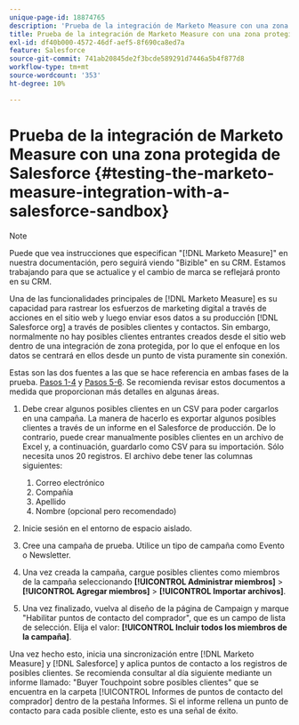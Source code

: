 ```yaml
---
unique-page-id: 18874765
description: 'Prueba de la integración de Marketo Measure con una zona protegida de Salesforce:  [!DNL Marketo Measure]'
title: Prueba de la integración de Marketo Measure con una zona protegida de Salesforce
exl-id: df40b000-4572-46df-aef5-8f690ca8ed7a
feature: Salesforce
source-git-commit: 741ab20845de2f3bcde589291d7446a5b4f877d8
workflow-type: tm+mt
source-wordcount: '353'
ht-degree: 10%

---
```


# Prueba de la integración de Marketo Measure con una zona protegida de Salesforce {#testing-the-marketo-measure-integration-with-a-salesforce-sandbox}

>[!NOTE]
>
>Puede que vea instrucciones que especifican &quot;[!DNL Marketo Measure]&quot; en nuestra documentación, pero seguirá viendo &quot;Bizible&quot; en su CRM. Estamos trabajando para que se actualice y el cambio de marca se reflejará pronto en su CRM.

Una de las funcionalidades principales de [!DNL Marketo Measure] es su capacidad para rastrear los esfuerzos de marketing digital a través de acciones en el sitio web y luego enviar esos datos a su producción [!DNL Salesforce org] a través de posibles clientes y contactos. Sin embargo, normalmente no hay posibles clientes entrantes creados desde el sitio web dentro de una integración de zona protegida, por lo que el enfoque en los datos se centrará en ellos desde un punto de vista puramente sin conexión.

Estas son las dos fuentes a las que se hace referencia en ambas fases de la prueba. [Pasos 1-4](https://help.salesforce.com/s/articleView?id=lead_import_wizard.htm&amp;language=en_US&amp;type=5) y [Pasos 5-6](/help/channel-tracking-and-setup/offline-channels/legacy-processes/syncing-offline-campaigns.md). Se recomienda revisar estos documentos a medida que proporcionan más detalles en algunas áreas.

1. Debe crear algunos posibles clientes en un CSV para poder cargarlos en una campaña. La manera de hacerlo es exportar algunos posibles clientes a través de un informe en el Salesforce de producción. De lo contrario, puede crear manualmente posibles clientes en un archivo de Excel y, a continuación, guardarlo como CSV para su importación. Sólo necesita unos 20 registros. El archivo debe tener las columnas siguientes:

   1. Correo electrónico
   1. Compañía
   1. Apellido
   1. Nombre (opcional pero recomendado)

1. Inicie sesión en el entorno de espacio aislado.
1. Cree una campaña de prueba. Utilice un tipo de campaña como Evento o Newsletter.
1. Una vez creada la campaña, cargue posibles clientes como miembros de la campaña seleccionando **[!UICONTROL Administrar miembros]** > **[!UICONTROL Agregar miembros]** > **[!UICONTROL Importar archivos]**.
1. Una vez finalizado, vuelva al diseño de la página de Campaign y marque &quot;Habilitar puntos de contacto del comprador&quot;, que es un campo de lista de selección. Elija el valor: **[!UICONTROL Incluir todos los miembros de la campaña]**.

Una vez hecho esto, inicia una sincronización entre [!DNL Marketo Measure] y [!DNL Salesforce] y aplica puntos de contacto a los registros de posibles clientes. Se recomienda consultar al día siguiente mediante un informe llamado: &quot;Buyer Touchpoint sobre posibles clientes&quot; que se encuentra en la carpeta [!UICONTROL Informes de puntos de contacto del comprador] dentro de la pestaña Informes. Si el informe rellena un punto de contacto para cada posible cliente, esto es una señal de éxito.
